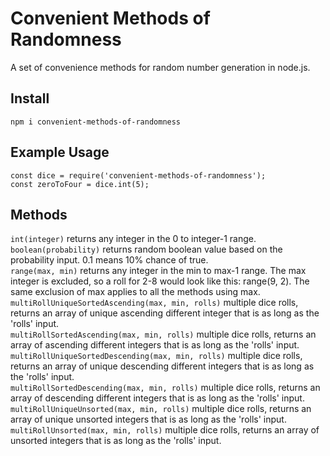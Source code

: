 # Convenient Methods of Randomness

A set of convenience methods for random number generation in node.js.

## Install

`npm i convenient-methods-of-randomness`

## Example Usage

```
const dice = require('convenient-methods-of-randomness');
const zeroToFour = dice.int(5);
```

## Methods

`int(integer)` returns any integer in the 0 to integer-1 range.  
`boolean(probability)` returns random boolean value based on the probability input. 0.1 means 10% chance of true.  
`range(max, min)` returns any integer in the min to max-1 range. The max integer is excluded, so a roll for 2-8 would look like this: range(9, 2). The same exclusion of max applies to all the methods using max.
`multiRollUniqueSortedAscending(max, min, rolls)` multiple dice rolls, returns an array of unique ascending different integer that is as long as the 'rolls' input.  
`multiRollSortedAscending(max, min, rolls)` multiple dice rolls, returns an array of ascending different integers that is as long as the 'rolls' input.  
`multiRollUniqueSortedDescending(max, min, rolls)` multiple dice rolls, returns an array of unique descending different integers that is as long as the 'rolls' input.  
`multiRollSortedDescending(max, min, rolls)` multiple dice rolls, returns an array of descending different integers that is as long as the 'rolls' input.  
`multiRollUniqueUnsorted(max, min, rolls)` multiple dice rolls, returns an array of unique unsorted integers that is as long as the 'rolls' input.  
`multiRollUnsorted(max, min, rolls)` multiple dice rolls, returns an array of unsorted integers that is as long as the 'rolls' input.
